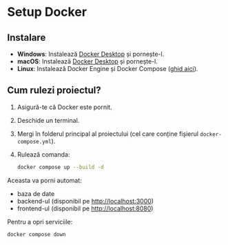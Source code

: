 # Setup Docker

## Instalare

- **Windows**: Instalează [Docker Desktop](https://www.docker.com/products/docker-desktop) și pornește-l.
- **macOS**: Instalează [Docker Desktop](https://www.docker.com/products/docker-desktop) și pornește-l.
- **Linux**: Instalează Docker Engine și Docker Compose ([ghid aici](https://docs.docker.com/engine/install/)).

## Cum rulezi proiectul?

1. Asigură-te că Docker este pornit.
2. Deschide un terminal.
3. Mergi în folderul principal al proiectului (cel care conține fișierul `docker-compose.yml`).
4. Rulează comanda:

   ```bash
   docker compose up --build -d
   ```

Aceasta va porni automat:
- baza de date
- backend-ul (disponibil pe [http://localhost:3000](http://localhost:3000))
- frontend-ul (disponibil pe [http://localhost:8080](http://localhost:8080))

Pentru a opri serviciile:

```bash
docker compose down
```
